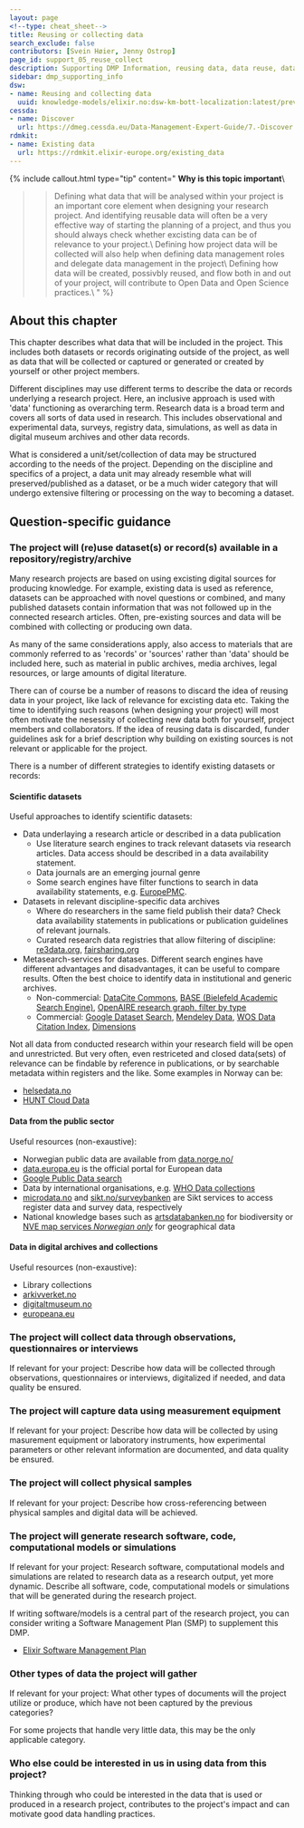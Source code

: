 ```yaml
---
layout: page
<!--type: cheat_sheet-->
title: Reusing or collecting data
search_exclude: false
contributors: [Svein Høier, Jenny Ostrop]
page_id: support_05_reuse_collect
description: Supporting DMP Information, reusing data, data reuse, data re-use, pre-existing data
sidebar: dmp_supporting_info
dsw:
- name: Reusing and collecting data
  uuid: knowledge-models/elixir.no:dsw-km-bott-localization:latest/preview?questionUuid=43e2efe4-016c-4a20-8b94-526ae1799afa
cessda:
- name: Discover
  url: https://dmeg.cessda.eu/Data-Management-Expert-Guide/7.-Discover
rdmkit:
- name: Existing data
  url: https://rdmkit.elixir-europe.org/existing_data
---
```


{% include callout.html type="tip" content="
**Why is this topic important**\\
>> Defining what data that will be analysed within your project is an important core element when designing your research project. And identifying reusable data will often be a very effective way of starting the planning of a project, and thus you should always check whether excisting data can be of relevance to your project.\\
>> Defining how project data will be collected will also help when defining data management roles and delegate data management in the project\\
>> Defining how data will be created, possivbly reused, and flow both in and out of your project, will contribute to Open Data and Open Science practices.\\
" %}

## About this chapter
This chapter describes what data that will be included in the project. This includes both datasets or records originating outside of the project, as well as data that will be collected or captured or generated or created by yourself or other project members.   

Different disciplines may use different terms to describe the data or records underlying a research project. Here, an inclusive approach is used with 'data' functioning as overarching term. Research data is a broad term and covers all sorts of data used in research. This includes observational and experimental data, surveys, registry data, simulations, as well as data in digital museum archives and other data records.

What is considered a unit/set/collection of data may be structured according to the needs of the project. Depending on the discipline and specifics of a project, a data unit may already resemble what will preserved/published as a dataset, or be a much wider category that will undergo extensive filtering or processing on the way to becoming a dataset.

## Question-specific guidance

### The project will (re)use dataset(s) or record(s) available in a repository/registry/archive
Many research projects are based on using excisting digital sources for producing knowledge. For example, existing data is used as reference, datasets can be approached with novel questions or combined, and many published datasets contain information that was not followed up in the connected research articles. Often, pre-existing sources and data will be combined with collecting or producing own data. 

As many of the same considerations apply, also access to materials that are commonly referred to as 'records' or 'sources' rather than 'data' should be included here, such as material in public archives, media archives, legal resources, or large amounts of digital literature.

There can of course be a number of reasons to discard the idea of reusing data in your project, like lack of relevance for excisting data etc. Taking the time to identifying such reasons (when designing your project) will most often motivate the nesessity of collecting new data both for yourself, project members and collaborators. If the idea of reusing data is discarded, funder guidelines ask for a brief description why building on existing sources is not relevant or applicable for the project.

There is a number of different strategies to identify existing datasets or records:

#### Scientific datasets
Useful approaches to identify scientific datasets:
* Data underlaying a research article or described in a data publication
	* Use literature search engines to track relevant datasets via research articles. Data access should be described in a data availability statement.
	* Data journals are an emerging journal genre
	* Some search engines have filter functions to search in data availability statements, e.g. [EuropePMC](https://europepmc.org/advancesearch).
* Datasets in relevant discipline-specific data archives
	* Where do researchers in the same field publish their data? Check data availability statements in publications or publication guidelines of relevant journals.
	* Curated research data registries that allow filtering of discipline: [re3data.org](https://www.re3data.org/), [fairsharing.org](https://fairsharing.org/)
* Metasearch-services for datases. Different search engines have different advantages and disadvantages, it can be useful to compare results. Often the best choice to identify data in institutional and generic archives.
	* Non-commercial: [DataCite Commons](https://commons.datacite.org/ "2024-10-02"), [BASE (Bielefeld Academic Search Engine)](https://www.base-search.net/), [OpenAIRE research graph, filter by type](https://explore.openaire.eu/search/advanced/research-outcomes "2024-10-02")
	* Commercial: [Google Dataset Search](https://datasetsearch.research.google.com/), [Mendeley Data](https://data.mendeley.com/), [WOS Data Citation Index](https://clarivate.com/webofsciencegroup/solutions/webofscience-data-citation-index/), [Dimensions](https://app.dimensions.ai/)

Not all data from conducted research within your research field will be open and unrestricted. But very often, even restriceted and closed data(sets) of relevance can be findable by reference in publications, or by searchable metadata within registers and the like. Some examples in Norway can be:
* [helsedata.no](https://www.helsedata.no)
* [HUNT Cloud Data](https://hunt-db.medisin.ntnu.no/hunt-db/variablelist)

#### Data from the public sector
Useful resources (non-exaustive):
* Norwegian public data are available from [data.norge.no/](https://data.norge.no/)
* [data.europa.eu](https://data.europa.eu/en) is the official portal for European data
* [Google Public Data search](https://www.google.com/publicdata/directory)
* Data by international organisations, e.g. [WHO Data collections](https://www.who.int/data/collections)
* [microdata.no](https://www.microdata.no/) and [sikt.no/surveybanken](https://sikt.no/surveybanken) are Sikt services to access register data and survey data, respectively
* National knowledge bases such as [artsdatabanken.no](https://www.artsdatabanken.no/search) for biodiversity or [NVE map services *Norwegian only*](https://www.nve.no/karttjenester/) for geographical data

#### Data in digital archives and collections
Useful resources (non-exaustive):
* Library collections
* [arkivverket.no](https://www.arkivverket.no/utforsk-arkivene)
* [digitaltmuseum.no](https://digitaltmuseum.no/)
* [europeana.eu](https://www.europeana.eu/en)

### The project will collect data through observations, questionnaires or interviews
If relevant for your project: Describe how data will be collected through observations, questionnaires or interviews, digitalized if needed, and data quality be ensured.

### The project will capture data using measurement equipment
If relevant for your project: Describe how data will be collected by using masurement equipment or laboratory instruments, how experimental parameters or other relevant information are documented, and data quality be ensured.

### The project will collect physical samples
If relevant for your project: Describe how cross-referencing between physical samples and digital data will be achieved.

### The project will generate research software, code, computational models or simulations
If relevant for your project: Research software, computational models and simulations are related to research data as a research output, yet more dynamic. Describe all software, code, computational models or simulations that will be generated during the research project.

If writing software/models is a central part of the research project, you can consider writing a Software Management Plan (SMP) to supplement this DMP.
* [Elixir Software Management Plan](https://smw.dsw.elixir-europe.org/wizard/knowledge-models/smw:smp:0.0.18)

### Other types of data the project will gather
If relevant for your project: What other types of documents will the project utilize or produce, which have not been captured by the previous categories?

For some projects that handle very little data, this may be the only applicable category.

### Who else could be interested in us in using data from this project?
Thinking through who could be interested in the data that is used or produced in a research project, contributes to the project's impact and can motivate good data handling practices.